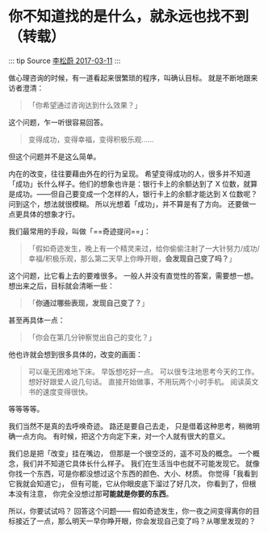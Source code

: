 # 你不知道找的是什么，就永远也找不到（转载）

::: tip Source
[李松蔚 2017-03-11](https://mp.weixin.qq.com/s/Ykt7wqX6WOih42_IW8ymTg)
:::

做心理咨询的时候，有一道看起来很繁琐的程序，叫确认目标。
就是不断地跟来访者澄清：

> 「你希望通过咨询达到什么效果？」

这个问题，乍一听很容易回答。

> 变得成功，变得幸福，变得积极乐观……

但这个问题并不是这么简单。

内在的改变，往往要藉由外在的行为呈现。
希望变得成功的人，很多并不知道「成功」长什么样子。他们的想象也许是：银行卡上的余额达到了 X 位数，就算是成功。<span class="cn-font" lang="zh-CN">——</span>但自己要变成一个怎样的人，银行卡上的余额才能达到 X 位数呢？问到这个，想法就很模糊。
所以光想着「成功」，并不算是有了方向。
还要做一点更具体的想象才行。

我们最常用的手段，叫做「==奇迹提问==」：

> 「假如奇迹发生，晚上有一个精灵来过，给你偷偷注射了一大针努力/成功/幸福/积极乐观，那么第二天早上你睁开眼，**会发现自己变了吗？**」

这个问题，比它看上去的要难很多。
一般人并没有直觉性的答案，需要想一想。想出来之后，目标就会清晰一些：

> 「**你通过哪些表现，发现自己变了？**」

甚至再具体一点：

> 「你会在第几分钟察觉出自己的变化？」

他也许就会想到很多具体的，改变的画面：

> 可以毫无困难地下床。
> 早饭想吃好一点。
> 可以很专注地思考今天的工作。
> 想好好跟爱人说几句话。
> 直接开始做事，不用玩两个小时手机。
> 阅读英文书的速度变得很快。

等等等等。

我们当然不是真的去呼唤奇迹。
路还是要自己去走，
只是借着这种思考，稍微明确一点方向。
有时候，把这个方向定下来，对一个人就有很大的意义。

我们总是把「改变」挂在嘴边，
但那是一个很空泛的，遥不可及的概念。
一个概念，我们并不知道它具体长什么样子。
我们在生活当中也就不可能发现它。
就像你找一个东西，可是你都没想过这个东西的颜色、大小、材质。
你觉得「我看到它我就会知道它」，
但有可能，它从你眼皮底下溜过了好几次，
你看到了，但根本没有注意，
你完全没想过那**可能就是你要的东西**。

所以，你要试试吗？
回答这个问题<span class="cn-font" lang="zh-CN">——</span>
假如奇迹发生，你一夜之间变得离你的目标接近了一点，那么明天一早你睁开眼，你会发现自己变了吗？从哪里发现的？